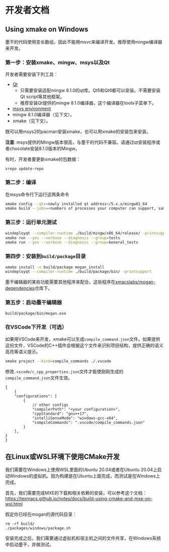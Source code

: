 # 开发者文档
## Using xmake on Windows
墨干的代码使用变长数组，因此不能用msvc来编译开发。推荐使用mingw编译器来开发。

### 第一步：安装xmake、mingw、msys以及Qt
开发者需要安装下列工具：

* [Qt](https://www.qt.io/download)
    * 只需要安装适配mingw 8.1.0的qt库。Qt5和Qt6都可以安装。不需要安装Qt script等其他框架。
    * 推荐安装Qt提供的mingw 8.1.0编译器，这个编译器在tools子菜单下。
* [msys environment](https://github.com/msys2/msys2-installer/releases)
* mingw 8.1.0编译器（见下文）。
* xmake（见下文）。

既可以用msys2的pacman安装xmake，也可以用xmake的安装包来安装。

**注意**: msys提供的Mingw版本很高，与墨干的代码不兼容。请通过qt安装程序或者chocolate安装8.1.0版本的Mingw。

有时，开发者要更新xmake的包数据：
``` pwsh
xrepo update-repo
```

### 第二步：编译
在msys命令行下运行这两条命令
``` bash
xmake config --qt=<newly installed qt address>/5.x.x/mingw81_64
xmake build --jobs=<numbers of processes your computer can support, same as make>
```

### 第三步：运行单元测试
``` bash
windeployqt --compiler-runtime ./build/mingw/x86_64/release/ -printsupport
xmake run --yes --verbose --diagnosis --group=tests
xmake run --yes --verbose --diagnosis --group=keneral_tests
```

### 第四步：安装到`build/package`目录
``` bash
xmake install -o build/package mogan_install
windeployqt --compiler-runtime ./build/package/bin/ -printsupport
```

墨干编辑器的某些功能需要其他程序来配合。这些程序在[xmacslabs/mogan-dependencies](https://github.com/XmacsLabs/mogan-dependencies)仓库下。

### 第五步：启动墨干编辑器
``` bash
build/package/bin/mogan.exe
```

### 在VSCode下开发（可选）
如果用VSCode来开发，xmake可以生成`compile_command.json`文件。如果提供这份文件，VSCode的C++插件会根据这个文件来识别项目结构，提供正确的语义高亮等语义提示。
```bash
xmake project --kind=compile_commands ./.vscode
```

修改`.vscode/c_cpp_properties.json`文件才能使刚刚生成的`compile_command.json`文件生效。
```jsonc
{
    {
    "configurations": [
        {
            // other configs
            "compilerPath": "<your configuration>",
            "cppStandard": "gnu++17",
            "intelliSenseMode": "windows-gcc-x64",
            "compileCommands": ".vscode/compile_commands.json"
        }
    ],
}
}
```

##  在Linux或WSL环境下使用CMake开发
我们需要在Windows上使用WSL里面的Ubuntu 20.04或者在Ubuntu 20.04上启动Windows的虚拟机。因为构建是在Ubuntu上面完成，而测试是在Windows上完成。

首先，我们需要完成MXE的下载和相关依赖的安装，可以参考这个文档：
https://texmacs.github.io/notes/docs/build-using-cmake-and-mxe-on-wsl.html

假定你已经在mogan的源代码目录：
```
rm -rf build/
./packages/windows/package.sh
```
安装完成之后，我们需要通过虚拟机和宿主机之间的文件共享，在Windows系统中启动墨干，并做测试。
